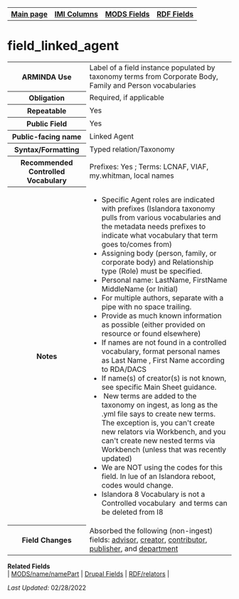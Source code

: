 <!DOCTYPE html>
<html>

<body>
<table style="width:100%">
  <tr>
    <th><a href="index.md">Main page</a></th>
	<th><a href="IMI.md">IMI Columns</a></th>
    <th><a href="MODS.md">MODS Fields</a></th>
    <th><a href="RDF.md">RDF Fields</a></th>
  </tr>
</table>

<h1>field_linked_agent</h1>
<table>
<tr>
	<th>ARMINDA Use</th>
	<td>Label of a field instance populated by taxonomy terms from Corporate Body, Family and Person vocabularies</td>
</tr>
<tr>
	<th>Obligation</th>
	<td>Required, if applicable</td>
</tr>
<tr>
	<th>Repeatable</th>
	<td>Yes</td>
</tr>
<tr>
	<th>Public Field</th>
	<td>Yes</td>
</tr>
<tr>
	<th>Public-facing name</th>
	<td>Linked Agent</td>
</tr>
<tr>
	<th>Syntax/Formatting</th>
	<td>Typed relation/Taxonomy</td>
</tr>
<tr>
	<th>Recommended Controlled Vocabulary</th>
	<td>Prefixes: Yes ; Terms: LCNAF, VIAF, my.whitman, local names</td>
</tr>
<tr>
	<th>Notes</th>
	<td>
		<ul>
			<li>Specific Agent roles are indicated with prefixes (Islandora taxonomy pulls from various vocabularies and the metadata needs prefixes to indicate what vocabulary that term goes to/comes from)</li>
		<li>Assigning body (person, family, or corporate body) and Relationship type (Role) must be specified. </li>
		<li>Personal name: LastName, FirstName MiddleName (or Initial)</li>
		<li>For multiple authors, separate with a pipe with no space trailing.</li>
		<li>Provide as much known information as possible (either provided on resource or found elsewhere)</li>
		<li>If names are not found in a controlled vocabulary, format personal names as Last Name , First Name according to RDA/DACS</li>
		<li>If name(s) of creator(s) is not known, see specific Main Sheet guidance.</li>
		<li> New terms are added to the taxonomy on ingest, as long as the .yml file says to create new terms. The exception is, you can't create new relators via Workbench, and you can't create new nested terms via Workbench (unless that was recently updated)</li>
		<li>We are NOT using the codes for this field. In lue of an Islandora reboot, codes would change. </li>
		<li>Islandora 8 Vocabulary is not a Controlled vocabulary  and terms can be deleted from I8</li>
		</ul>
	</td>
</tr>
<tr>
	<th>Field Changes</th>
	<td>Absorbed the following (non-ingest) fields: <a href="advisor.md">advisor</a>, <a href="creators.md">creator</a>, <a href="contributors.md">contributor</a>, <a href="publisher.md">publisher</a>, and <a href="department.md">department</a></td>
</tr>
</table>
<dl>
	<dt><b>Related Fields</b></dt>
		| <a href="mods.name.md">MODS/name/namePart</a> | 
		<a href="DrupalFields.md#linked-agent">Drupal Fields</a> |
		<a href="rdf.relators.md">RDF/relators</a> |
</dl>
<p><i>Last Updated: </i>02/28/2022</p>
</body>
</html>

